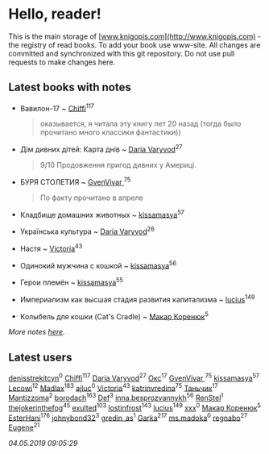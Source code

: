 # Hello, reader!
This is the main storage of [www.knigopis.com](http://www.knigopis.com) - the registry of read books.
To add your book use www-site. All changes are committed and synchronized with this git repository.
Do not use pull requests to make changes here.


## Latest books with notes
* Вавилон-17 ~ [Chiffi](users/105/105831994080785626680-google)<sup>117</sup>
    > оказывается, я читала эту книгу  лет 20 назад (тогда было прочитано много классики фантастики))

* Дім дивних дітей: Карта днів ~ [Daria Varyvod](users/829/829893410524253-facebook)<sup>27</sup>
    > 9/10 Продовження пригод дивних у Америці.

* БУРЯ СТОЛЕТИЯ ~ [GvenVivar ](users/158/158266434925901-facebook)<sup>75</sup>
    > По факту прочитано в апреле

* Кладбище домашних животных ~ [kissamasya](users/684/68439978-vkontakte)<sup>57</sup>

* Українська культура ~ [Daria Varyvod](users/829/829893410524253-facebook)<sup>26</sup>

* Настя ~ [Victoria](users/113/113794223924688167852-google)<sup>43</sup>

* Одинокий мужчина с кошкой ~ [kissamasya](users/684/68439978-vkontakte)<sup>56</sup>

* Герои племён ~ [kissamasya](users/684/68439978-vkontakte)<sup>55</sup>

* Империализм как высшая стадия развития капитализма ~ [lucius](users/838/83820536-yandex)<sup>149</sup>

* Колыбель для кошки (Cat's Cradle) ~ [Макар Коренюк](users/126/126368737-vkontakte)<sup>5</sup>


_More notes [here](latest_books_with_notes.md)._


## Latest users
[denisstrekitcyn](users/226/226617025-vkontakte)<sup>0</sup> 
[Chiffi](users/105/105831994080785626680-google)<sup>117</sup> 
[Daria Varyvod](users/829/829893410524253-facebook)<sup>27</sup> 
[Окс](users/102/102536471289425216982-google)<sup>17</sup> 
[GvenVivar ](users/158/158266434925901-facebook)<sup>75</sup> 
[kissamasya](users/684/68439978-vkontakte)<sup>57</sup> 
[Lecowi](users/521/521873425-vkontakte)<sup>12</sup> 
[Madlax](users/158/158304782-vkontakte)<sup>183</sup> 
[ajluc](users/880/88086807-vkontakte)<sup>0</sup> 
[Victoria](users/113/113794223924688167852-google)<sup>43</sup> 
[katrinvredina](users/233/2336755-vkontakte)<sup>75</sup> 
[Таньчик](users/209/2096581563762610-facebook)<sup>17</sup> 
[Mantizzoma](users/113/113990901159060096197-google)<sup>2</sup> 
[borodach](users/157/15706320-vkontakte)<sup>163</sup> 
[Def](users/726/7264253353800808630-mailru)<sup>3</sup> 
[inna.besprozvannykh](users/733/73323849-yandex)<sup>56</sup> 
[RenStel](users/112/112563761151554776409-google)<sup>1</sup> 
[thejokerinthefog](users/317/317244423-vkontakte)<sup>45</sup> 
[exulted](users/100/100599204551896265722-google)<sup>103</sup> 
[lostinfrost](users/217/217891524-vkontakte)<sup>143</sup> 
[lucius](users/838/83820536-yandex)<sup>149</sup> 
[xxx](users/109/109882790085735415479-google)<sup>0</sup> 
[Макар Коренюк](users/126/126368737-vkontakte)<sup>5</sup> 
[EsterHani](users/305/30558181-vkontakte)<sup>176</sup> 
[johnybond32](users/304/304041461-yandex)<sup>3</sup> 
[gredin_as](users/277/277067555-vkontakte)<sup>1</sup> 
[Garka](users/115/115753719718250012620-google)<sup>217</sup> 
[ms.madoka](users/272/272093386-vkontakte)<sup>0</sup> 
[regnabo](users/870/870059322-yandex)<sup>27</sup> 
[Eugene](users/695/695244810674916-facebook)<sup>21</sup> 


_04.05.2019 09:05:29_
